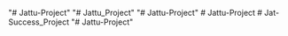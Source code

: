 "# Jattu-Project" 
"# Jattu_Project" 
"# Jattu-Project" 
#   J a t t u - P r o j e c t  
 #   J a t - S u c c e s s _ P r o j e c t  
 "# Jattu-Project" 
